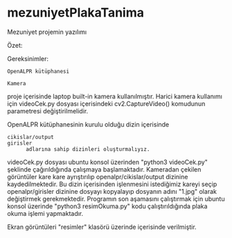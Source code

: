 # mezuniyetPlakaTanima
Mezuniyet projemin yazılımı

Özet:


Gereksinimler:

    OpenALPR kütüphanesi

    Kamera  

proje içerisinde laptop built-in kamera kullanılmıştır. 
Harici kamera kullanımı için videoCek.py dosyası içerisindeki cv2.CaptureVideo() komudunun parametresi değiştirilmelidir.

OpenALPR kütüphanesinin kurulu olduğu dizin içerisinde 

    cikislar/output
    girisler
          adlarına sahip dizinleri oluşturmalıyız.

videoCek.py dosyası ubuntu konsol üzerinden "python3 videoCek.py" şeklinde çağırıldığında çalışmaya başlamaktadır. 
Kameradan çekilen görüntüler kare kare ayrıştırılıp openalpr/cikislar/output dizinine kaydedilmektedir. 
Bu dizin içerisinden işlenmesini istediğimiz kareyi seçip openalpr/girisler dizinine dosyayı kopyalayıp 
dosyanın adını "1.jpg" olarak değiştirmek gerekmektedir.
Programın son aşamasını çalıştırmak için ubuntu konsol üzerinde "python3 resimOkuma.py" kodu çalıştırıldığında plaka okuma işlemi yapmaktadır.

Ekran görüntüleri "resimler" klasörü üzerinde içerisinde verilmiştir.
